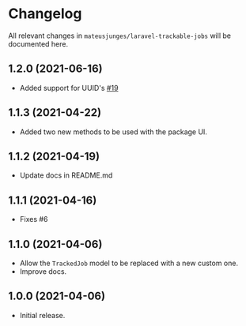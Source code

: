 # Changelog

All relevant changes in `mateusjunges/laravel-trackable-jobs` will be documented here.

## 1.2.0 (2021-06-16)
- Added support for UUID's [#19](https://github.com/mateusjunges/trackable-jobs-for-laravel/issues/19)

## 1.1.3 (2021-04-22)
- Added two new methods to be used with the package UI.

## 1.1.2 (2021-04-19)
- Update docs in README.md

## 1.1.1 (2021-04-16)
- Fixes #6

## 1.1.0 (2021-04-06)
- Allow the `TrackedJob` model to be replaced with a new custom one.
- Improve docs.

## 1.0.0 (2021-04-06)
- Initial release.
